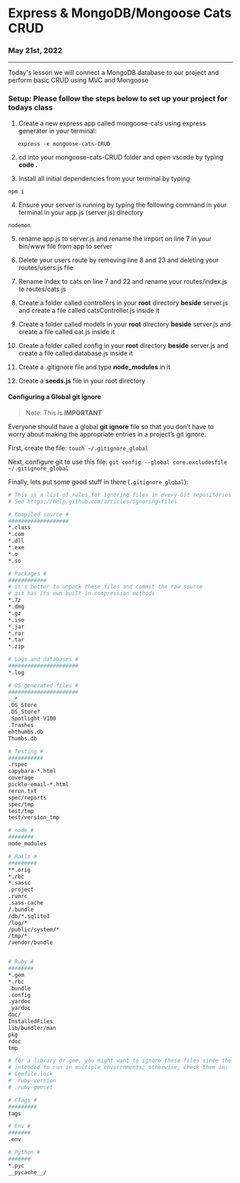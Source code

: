 
# Express & MongoDB/Mongoose Cats CRUD 
### May 21st, 2022

---

Today's lesson we will connect a MongoDB database to our project and perform basic CRUD using MVC and Mongoose

### Setup: Please follow the steps below to set up your project for todays class

1. Create a new express app called mongoose-cats using express generator in your terminal: 
 ``` 
    express -e mongoose-cats-CRUD 
```

2. cd into your mongoose-cats-CRUD folder and open vscode by typing **code .**

3. Install all initial dependencies from your terminal by typing 
``` 
npm i 
```

4. Ensure your server is running by typing the following command in your terminal in your app.js (server.js) directory 
```
nodemon
``` 

5. rename app.js to server.js and rename the import on line 7 in your bin/www file from app to server

6. Delete your users route by removing line 8 and 23 and deleting your routes/users.js file

7. Rename index to cats on line 7 and 22 and rename your routes/index.js to routes/cats.js

8. Create a folder called controllers in your **root** directory **beside** server.js and create a file called catsController.js inside it

9. Create a folder called models in your **root** directory **beside** server.js and create a file called cat.js inside it

10. Create a folder called config in your **root** directory **beside** server.js and create a file called database.js inside it

11. Create a .gitignore file and type **node_modules** in it

12. Create a **seeds.js** file in your root directory 





#### Configuring a Global git ignore

> Note: This is **IMPORTANT**

Everyone should have a global **git ignore** file so that you don’t have to worry about making the appropriate entries in a project’s git ignore.

First, create the file:  `touch ~/.gitignore_global`

Next, configure git to use this file:  `git config --global core.excludesfile ~/.gitignore_global`

Finally, lets put some good stuff in there (`.gitignore_global`):

```sh
# This is a list of rules for ignoring files in every Git repositories on your computer.
# See https://help.github.com/articles/ignoring-files

# Compiled source #
###################
*.class
*.com
*.dll
*.exe
*.o
*.so

# Packages #
############
# it's better to unpack these files and commit the raw source
# git has its own built in compression methods
*.7z
*.dmg
*.gz
*.iso
*.jar
*.rar
*.tar
*.zip

# Logs and databases #
######################
*.log

# OS generated files #
######################
._*
.DS_Store
.DS_Store?
.Spotlight-V100
.Trashes
ehthumbs.db
Thumbs.db

# Testing #
###########
.rspec
capybara-*.html
coverage
pickle-email-*.html
rerun.txt
spec/reports
spec/tmp
test/tmp
test/version_tmp

# node #
########
node_modules

# Rails #
#########
**.orig
*.rbc
*.sassc
.project
.rvmrc
.sass-cache
/.bundle
/db/*.sqlite3
/log/*
/public/system/*
/tmp/*
/vendor/bundle


# Ruby #
########
*.gem
*.rbc
.bundle
.config
.yardoc
_yardoc
doc/
InstalledFiles
lib/bundler/man
pkg
rdoc
tmp

# for a library or gem, you might want to ignore these files since the code is
# intended to run in multiple environments; otherwise, check them in:
# Gemfile.lock
# .ruby-version
# .ruby-gemset

# CTags #
#########
tags

# Env #
#######
.env

# Python #
#######
*.pyc
__pycache__/
```

